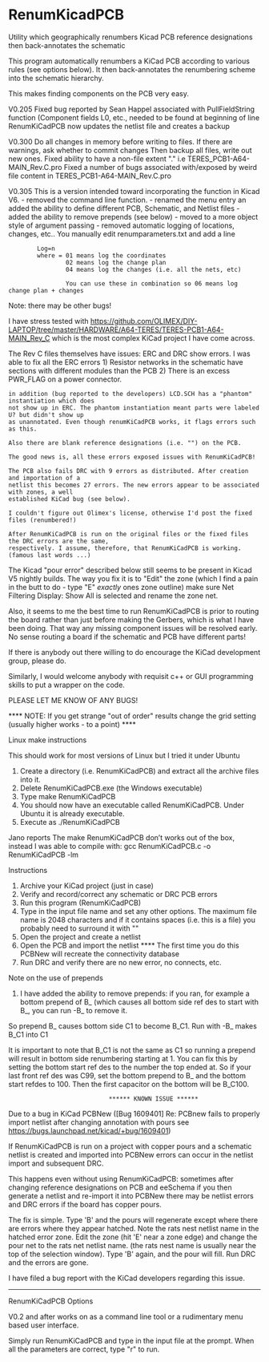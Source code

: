 # RenumKicadPCB
Utility which geographically renumbers Kicad PCB reference designations then back-annotates the schematic

This program automatically renumbers a KiCad PCB according to various rules (see options below).
It then back-annotates the renumbering scheme into the schematic hierarchy.

This makes finding components on the PCB very easy.


V0.205	Fixed bug reported by Sean Happel associated with PullFieldString function 
		(Component fields L0, etc.,  needed to be found at beginning of line
		RenumKiCadPCB now updates the netlist file and creates a backup

V0.300	Do all changes in memory before writing to files.
		If there are warnings, ask whether to commit changes
  		Then backup all files, write out new ones.
  		Fixed ability to have a non-file extent "." i.e TERES_PCB1-A64-MAIN_Rev.C.pro
  		Fixed a number of bugs associated with/exposed by weird file content in TERES_PCB1-A64-MAIN_Rev.C.pro

V0.305  This is a version intended toward incorporating the function in Kicad V6.
        - removed the command line function.
        - renamed the menu entry an added the ability to define different PCB, Schematic, and Netlist files
        - added the ability to remove prepends (see below)
        - moved to a more object style of argument passing
        - removed automatic logging of locations, changes, etc.. You manually edit renumparameters.txt
          and add a line
          
            Log=n
            where = 01 means log the coordinates
                    02 means log the change plan
                    04 means log the changes (i.e. all the nets, etc)
                    
                    You can use these in combination so 06 means log change plan + changes
       
        
		
Note: there may be other bugs!

I have stress tested with 
https://github.com/OLIMEX/DIY-LAPTOP/tree/master/HARDWARE/A64-TERES/TERES-PCB1-A64-MAIN_Rev_C
which is the most complex KiCad project I have come across.

The Rev C files themselves have issues:
ERC and DRC show errors. I was able to fix all the ERC errors
	1) Resistor networks in the schematic have sections with different modules than the PCB
	2) There is an excess PWR_FLAG on a power connector.
	
	in addition (bug reported to the developers) LCD.SCH has a "phantom" instantiation which does 
	not show up in ERC. The phantom instantiation meant parts were labeled U? but didn't show up 
	as unannotated. Even though renumKiCadPCB works, it flags errors such as this.
	
	Also there are blank reference designations (i.e. "") on the PCB.
	
	The good news is, all these errors exposed issues with RenumKiCadPCB!
	
	The PCB also fails DRC with 9 errors as distributed. After creation and importation of a 
	netlist this becomes 27 errors. The new errors appear to be associated with zones, a well
	established KiCad bug (see below).
	
	I couldn't figure out Olimex's license, otherwise I'd post the fixed files (renumbered!)
	
	After RenumKiCadPCB is run on the original files or the fixed files the DRC errors are the same,
	respectively. I assume, therefore, that RenumKiCadPCB is working. (famous last words ...)
	
	
		
The Kicad "pour error" described below still seems to be present in Kicad V5 nightly builds. The
way you fix it is to "Edit" the zone (which I find a pain in the butt to do - type "E" *exactly* ones
zone outline) make sure Net Filtering Display: Show All is selected and rename the zone net.

Also, it seems to me the best time to run RenumKiCadPCB is prior to routing the board rather than just 
before making the Gerbers, which is what I have been doing. That way any missing component issues will be
resolved early. No sense routing a board if the schematic and PCB have different parts!

If there is anybody out there willing to do encourage the KiCad development group, please do. 

Similarly, I would welcome anybody with requisit c++ or GUI programming skills to put a wrapper on the 
code.

PLEASE LET ME KNOW OF ANY BUGS!
		
**** NOTE: If you get strange "out of order" results change the grid setting (usually higher works - to a point) ****

Linux make instructions

This should work for most versions of Linux but I tried it under Ubuntu

1) Create a directory (i.e. RenumKiCadPCB) and extract all the archive files into it. 
2) Delete RenumKiCadPCB.exe (the Windows executable)
3) Type make RenumKiCadPCB
4) You should now have an executable called RenumKiCadPCB. Under Ubuntu it is already executable.
5) Execute as ./RenumKiCadPCB

Jano reports
 The make RenumKiCadPCB don’t works out of the box, instead I was able to compile with: 
 gcc RenumKiCadPCB.c -o RenumKiCadPCB -lm



Instructions
1) Archive your KiCad project (just in case)
2) Verify and record/correct any schematic or DRC PCB errors
3) Run this program (RenumKiCadPCB)
4) Type in the input file name and set any other options. The maximum file name is 2048 characters 
   and if it contains spaces (i.e. this is a file) you probably need to surround it with ""
5) Open the project and create a netlist
6) Open the PCB and import the netlist 
	**** The first time you do this PCBNew will recreate the connectivity database
7) Run DRC and verify there are no new error, no connects, etc.

Note on the use of prepends
1) I have added the ability to remove prepends: if you ran, for example a bottom prepend of B_
(which causes all bottom side ref des to start with B_, you can run -B_ to remove it.

So prepend B_ causes bottom side C1 to become B_C1. Run with -B_ makes B_C1 into C1

It is important to note that B_C1 is not the same as C1 so running a prepend will result in 
bottom side renumbering starting at 1. You can fix this by setting the bottom start ref des to the 
number the top ended at. So if your last front ref des was C99, set the bottom prepend to B_ and 
the bottom start refdes to 100. Then the first capacitor on the bottom will be B_C100.


								****** KNOWN ISSUE ****** 
Due to a bug in KiCad PCBNew ([Bug 1609401] Re: PCBnew fails to properly import netlist after changing 
annotation with pours see https://bugs.launchpad.net/kicad/+bug/1609401) 

If RenumKiCadPCB is run on a project with copper pours and a schematic netlist is created and imported
into PCBNew errors can occur in the netlist import and subsequent DRC. 

This happens even without using RenumKiCadPCB: sometimes after changing reference designations on 
PCB and eeSchema if you then generate a netlist and re-import it into PCBNew there may be netlist 
errors and DRC errors if the board has copper pours.

The fix is simple. Type 'B' and the pours will regenerate except where there are errors where they
appear hatched. Note the rats nest netlist name in the hatched error zone. Edit the zone (hit 'E' 
near a zone edge) and change the pour net to the rats net netlist name. (the rats nest name is usually
near the top of the selection window). Type 'B' again, and the pour will fill. Run DRC and the errors 
are gone.
	
I have filed a bug report with the KiCad developers regarding this issue.

**************************************************************************************************


RenumKiCadPCB Options 

V0.2 and after works on as a command line tool or a rudimentary menu based user interface.

Simply run RenumKiCadPCB and type in the input file at the prompt. When all the parameters are correct,
type "r" to run.



